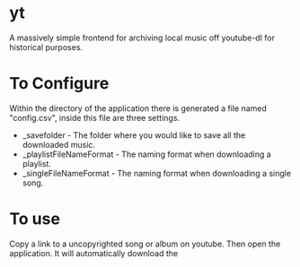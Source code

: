 # yt
A massively simple frontend for archiving local music off youtube-dl for historical purposes.

# To Configure
Within the directory of the application there is generated a file named "config.csv", inside this file are three settings.
* _savefolder - The folder where you would like to save all the downloaded music.
* _playlistFileNameFormat - The naming format when downloading a playlist.
* _singleFileNameFormat - The naming format when downloading a single song.

# To use
Copy a link to a uncopyrighted song or album on youtube. Then open the application. It will automatically download the 
